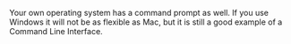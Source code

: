 Your own operating system has a command prompt as well. If you use Windows
it will not be as flexible as Mac, but it is still a good example of a
Command Line Interface.